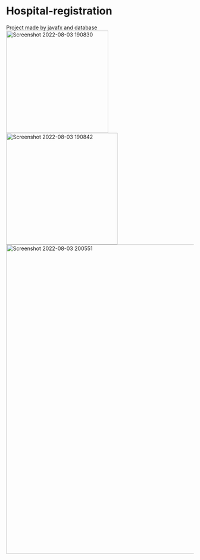 # Hospital-registration
Project made by javafx and database
<img width="274" alt="Screenshot 2022-08-03 190830" src="https://user-images.githubusercontent.com/92743622/190714967-2ca45703-61d7-4d61-bab0-15808eca08e6.png">
<img width="299" alt="Screenshot 2022-08-03 190842" src="https://user-images.githubusercontent.com/92743622/190714983-07ff29bb-d4ad-418f-b281-30eee3d9c90d.png">
<img width="829" alt="Screenshot 2022-08-03 200551" src="https://user-images.githubusercontent.com/92743622/190714992-13448229-100c-46df-b420-afca78ce630a.png">
